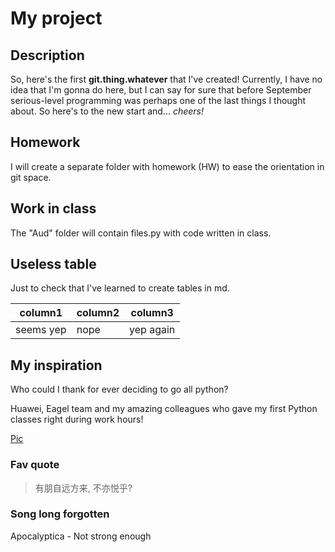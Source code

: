 # My project
## Description

So, here's the first **git.thing.whatever** that I've created! Currently, I have no idea that I'm gonna do here, but I can say for sure that before September serious-level programming was perhaps one of the last things I thought about. So here's to the new start and... *cheers!*

## Homework
I will create a separate folder with homework (HW) to ease the orientation in git space.

## Work in class
The "Aud" folder will contain files.py with code written in class.

## Useless table
Just to check that I've learned to create tables in md.

| column1   | column2 | column3 |
| -------   | ------- | ------- |
| seems yep |  nope   |yep again|

## My inspiration
Who could I thank for ever deciding to go all python?
<p>Huawei, Eagel team and my amazing colleagues who gave my first Python classes right during work hours!</p>

[Pic](https://catpeople.ru/assets/cache_image/images/kotoskop/koshki-sushi-iz-parallelnoj-vselennoj/0111_870x510_f3e.jpg)

### Fav quote
> 有朋自远方来, 不亦悦乎?

### Song long forgotten
Apocalyptica - Not strong enough


